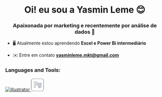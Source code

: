 <h1 align="center">Oi! eu sou a Yasmin Leme 😊</h1>
<h3 align="center">Apaixonada por marketing e recentemente por análise de dados 🎲</h3>

- 🖥️ Atualmente estou aprendendo **Excel e Power Bi intermediário**

- ✉️ Entre em contato **yasminleme.mkt@gmail.com**

<h3 align="left">Languages and Tools:</h3>
<p align="left"> <a href="https://www.adobe.com/in/products/illustrator.html" target="_blank" rel="noreferrer"> <img src="https://www.vectorlogo.zone/logos/adobe_illustrator/adobe_illustrator-icon.svg" alt="illustrator" width="40" height="40"/> </a> <a href="https://www.photoshop.com/en" target="_blank" rel="noreferrer"> <img src="https://raw.githubusercontent.com/devicons/devicon/master/icons/photoshop/photoshop-line.svg" alt="photoshop" width="40" height="40"/> </a> </p>
